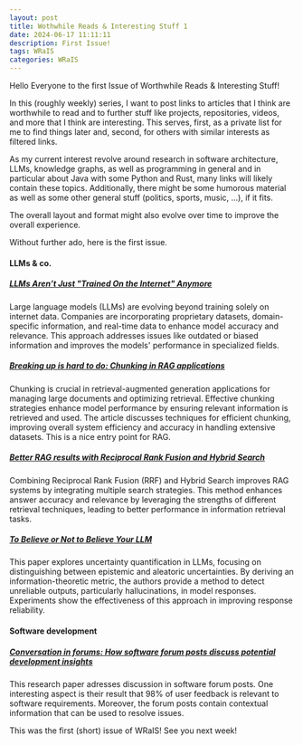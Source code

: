 ```yaml
---
layout: post
title: Wothwhile Reads & Interesting Stuff 1
date: 2024-06-17 11:11:11
description: First Issue!
tags: WRaIS
categories: WRaIS
---
```


Hello Everyone to the first Issue of Worthwhile Reads & Interesting Stuff!

In this (roughly weekly) series, I want to post links to articles that I think are worthwhile to read and to further stuff like projects, repositories, videos, and more that I think are interesting.
This serves, first, as a private list for me to find things later and, second, for others with similar interests as filtered links.

As my current interest revolve around research in software architecture, LLMs, knowledge graphs, as well as programming in general and in particular about Java with some Python and Rust, many links will likely contain these topics.
Additionally, there might be some humorous material as well as some other general stuff (politics, sports, music, ...), if it fits.

The overall layout and format might also evolve over time to improve the overall experience.

Without further ado, here is the first issue.

#### LLMs & co.

##### [LLMs Aren’t Just "Trained On the Internet" Anymore](https://allenpike.com/2024/llms-trained-on-internet)
Large language models (LLMs) are evolving beyond training solely on internet data. 
Companies are incorporating proprietary datasets, domain-specific information, and real-time data to enhance model accuracy and relevance. 
This approach addresses issues like outdated or biased information and improves the models' performance in specialized fields.

##### [Breaking up is hard to do: Chunking in RAG applications](https://stackoverflow.blog/2024/06/06/breaking-up-is-hard-to-do-chunking-in-rag-applications/)
Chunking is crucial in retrieval-augmented generation applications for managing large documents and optimizing retrieval. 
Effective chunking strategies enhance model performance by ensuring relevant information is retrieved and used. 
The article discusses techniques for efficient chunking, improving overall system efficiency and accuracy in handling extensive datasets.
This is a nice entry point for RAG.

##### [Better RAG results with Reciprocal Rank Fusion and Hybrid Search](https://www.assembled.com/blog/better-rag-results-with-reciprocal-rank-fusion-and-hybrid-search)
Combining Reciprocal Rank Fusion (RRF) and Hybrid Search improves RAG systems by integrating multiple search strategies. 
This method enhances answer accuracy and relevance by leveraging the strengths of different retrieval techniques, leading to better performance in information retrieval tasks.

##### [To Believe or Not to Believe Your LLM](https://arxiv.org/pdf/2406.02543)
This paper explores uncertainty quantification in LLMs, focusing on distinguishing between epistemic and aleatoric uncertainties. 
By deriving an information-theoretic metric, the authors provide a method to detect unreliable outputs, particularly hallucinations, in model responses. 
Experiments show the effectiveness of this approach in improving response reliability.



#### Software development

##### [Conversation in forums: How software forum posts discuss potential development insights](https://www.sciencedirect.com/science/article/pii/S0164121224001535)
This research paper adresses discussion in software forum posts.
One interesting aspect is their result that 98\% of user feedback is relevant to software requirements.
Moreover, the forum posts contain contextual information that can be used to resolve issues.


This was the first (short) issue of WRaIS!
See you next week!